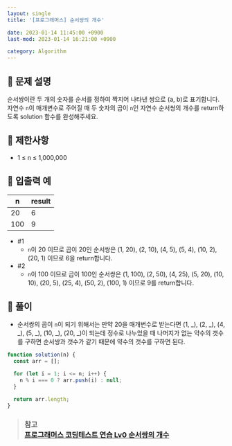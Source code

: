 ```yaml
---
layout: single
title: '[프로그래머스] 순서쌍의 개수'

date: 2023-01-14 11:45:00 +0900
last-mod: 2023-01-14 16:21:00 +0900

category: Algorithm
---
```


## 📌 문제 설명

순서쌍이란 두 개의 숫자를 순서를 정하여 짝지어 나타낸 쌍으로 (a, b)로 표기합니다. 자연수 `n`이 매개변수로 주어질 때 두 숫자의 곱이 `n`인 자연수 순서쌍의 개수를 return하도록 solution 함수를 완성해주세요.

## 📌 제한사항

- 1 ≤ n ≤ 1,000,000

## 📌 입출력 예

| n   | result |
| --- | ------ |
| 20  | 6      |
| 100 | 9      |

- #1
  - `n`이 20 이므로 곱이 20인 순서쌍은 (1, 20), (2, 10), (4, 5), (5, 4), (10, 2), (20, 1) 이므로 6을 return합니다.
- #2
  - `n`이 100 이므로 곱이 100인 순서쌍은 (1, 100), (2, 50), (4, 25), (5, 20), (10, 10), (20, 5), (25, 4), (50, 2), (100, 1) 이므로 9를 return합니다.

## 📌 풀이

- 순서쌍의 곱이 `n`이 되기 위해서는 만약 20을 매개변수로 받는다면 (1, _), (2, _), (4, _), (5, _), (10, _), (20, _)이 되는데 정수로 나누었을 때 나머지가 없는 약수의 갯수를 구하면 순서쌍과 갯수가 같기 때문에 약수의 갯수를 구하면 된다.

```javascript
function solution(n) {
  const arr = [];

  for (let i = 1; i <= n; i++) {
    n % i === 0 ? arr.push(i) : null;
  }

  return arr.length;
}
```

> ### 참고<br>[프로그래머스 코딩테스트 연습 Lv0 순서쌍의 개수](https://school.programmers.co.kr/learn/courses/30/lessons/120836)
